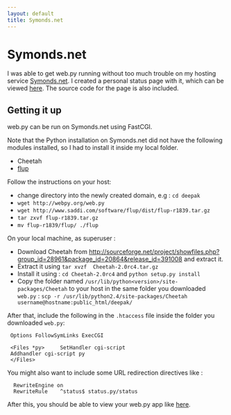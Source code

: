 ```yaml
---
layout: default
title: Symonds.net
---
```


# Symonds.net

I was able to get web.py running without too much trouble on my hosting service [Symonds.net](http://symonds.net/). I created a personal status page with it, which can be viewed [here](http://deepak.jois.name). The source code for the page is also included.

## Getting it up

web.py can be run on Symonds.net using FastCGI.

Note that the Python installation on Symonds.net did not have the following modules installed, so I had to install it inside my local folder.  

* Cheetah
* [flup](http://www.saddi.com/software/flup/)

Follow the instructions on your host:

* change directory into the newly created domain, e.g : `cd deepak`
* `wget http://webpy.org/web.py`
* `wget http://www.saddi.com/software/flup/dist/flup-r1839.tar.gz`
* `tar zxvf flup-r1839.tar.gz`
* `mv flup-r1839/flup/ ./flup`

On your local machine, as superuser :

* Download Cheetah from <http://sourceforge.net/project/showfiles.php?group_id=28961&package_id=20864&release_id=391008> and extract it.
* Extract it using `tar xvzf  Cheetah-2.0rc4.tar.gz`
* Install it using : `cd Cheetah-2.0rc4` and `python setup.py install`
* Copy the folder named `/usr/lib/python<version>/site-packages/Cheetah` to your host in the same folder you downloaded `web.py` : `scp -r /usr/lib/python2.4/site-packages/Cheetah username@hostname:public_html/deepak/`

After that, include the following in the `.htaccess` file inside the folder you downloaded `web.py`:

     Options FollowSymLinks ExecCGI
     
     <Files *py>     SetHandler cgi-script
     Addhandler cgi-script py
     </Files>
You might also want to include some URL redirection directives like :

      RewriteEngine on
      RewriteRule    ^status$ status.py/status

After this, you should be able to view your web.py app like [here](http://deepak.jois.name/status).